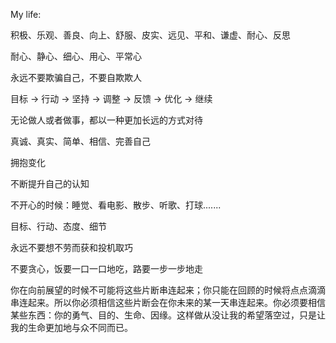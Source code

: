 My life:

积极、乐观、善良、向上、舒服、皮实、远见、平和、谦虚、耐心、反思

耐心、静心、细心、用心、平常心

永远不要欺骗自己，不要自欺欺人

目标 -> 行动 -> 坚持 -> 调整 -> 反馈 -> 优化 -> 继续

无论做人或者做事，都以一种更加长远的方式对待

真诚、真实、简单、相信、完善自己

拥抱变化

不断提升自己的认知

不开心的时候：睡觉、看电影、散步、听歌、打球.......

目标、行动、态度、细节

永远不要想不劳而获和投机取巧

不要贪心，饭要一口一口地吃，路要一步一步地走

你在向前展望的时候不可能将这些片断串连起来；你只能在回顾的时候将点点滴滴串连起来。所以你必须相信这些片断会在你未来的某一天串连起来。你必须要相信某些东西：你的勇气、目的、生命、因缘。这样做从没让我的希望落空过，只是让我的生命更加地与众不同而已。